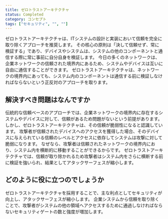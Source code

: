 ```yaml
---
title: ゼロトラストアーキテクチャ
status: Completed
category: コンセプト
tags: ["セキュリティ", "", ""]
---
```


ゼロトラストアーキテクチャは、ITシステムの設計と実装において信頼を完全に取り除くアプローチを推奨します。
その核心の原則は「決して信頼せず、常に検証する」であり、デバイスやシステムは、システムの他のコンポーネントと通信する際に常に事前に自分自身を検証します。
今日の多くのネットワークは、企業ネットワークの信頼された境界内にあるため、システムやデバイスは互いに自由に通信することができます。
ゼロトラストアーキテクチャは、ネットワークの境界内にあっても、システム内のコンポーネントは通信する前に検証しなければならないという正反対のアプローチを取ります。

## 解決すべき問題はなんですか

伝統的な信頼ベースのアプローチでは、企業ネットワークの境界内に存在するシステムやデバイスに対して、信頼があるため問題がないという前提があります。
しかし、ゼロトラストアーキテクチャは、その信頼が脆弱性になると認識しています。
攻撃者が信頼されたデバイスへのアクセスを獲得した場合、そのデバイスに与えられている信頼のレベルとアクセスに依存してシステムは攻撃に対して脆弱になります。
なぜなら、攻撃者は信頼されたネットワークの境界内におり、システム内を横断的に移動することができるからです。
ゼロトラストアーキテクチャでは、信頼が取り除かれるため攻撃者はシステム内をさらに横断する前に検証を強いられ、結果としてアタックサーフェスが縮小します。

## どのように役に立つのでしょうか

ゼロトラストアーキテクチャを採用することで、主な利点としてセキュリティが向上し、アタックサーフェスが縮小します。
企業システムから信頼を取り除くことで、攻撃者がシステムの他の領域へアクセスするために通過しなければならないセキュリティゲートの数と強度が増加します。
